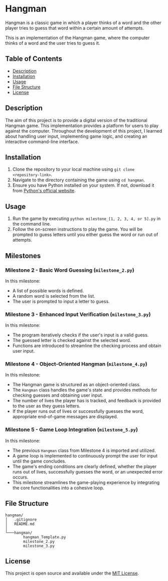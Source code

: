 # Hangman

Hangman is a classic game in which a player thinks of a word and the other player tries to guess that word within a certain amount of attempts.

This is an implementation of the Hangman game, where the computer thinks of a word and the user tries to guess it. 

## Table of Contents
- [Description](#description)
- [Installation](#installation)
- [Usage](#usage)
- [File Structure](#file-structure)
- [License](#license)

## Description

The aim of this project is to provide a digital version of the traditional Hangman game. This implementation provides a platform for users to play against the computer. Throughout the development of this project, I learned about handling user input, implementing game logic, and creating an interactive command-line interface.

## Installation

1. Clone the repository to your local machine using `git clone <repository-link>`.
2. Navigate to the directory containing the game using `cd hangman`.
3. Ensure you have Python installed on your system. If not, download it from [Python's official website](https://www.python.org/).

## Usage

1. Run the game by executing `python milestone_[1, 2, 3, 4, or 5].py` in the command line.
2. Follow the on-screen instructions to play the game. You will be prompted to guess letters until you either guess the word or run out of attempts.
## Milestones

### Milestone 2 - Basic Word Guessing (`milestone_2.py`)

In this milestone:

- A list of possible words is defined.
- A random word is selected from the list.
- The user is prompted to input a letter to guess. 

### Milestone 3 - Enhanced Input Verification (`milestone_3.py`)

In this milestone:

- The program iteratively checks if the user's input is a valid guess.
- The guessed letter is checked against the selected word.
- Functions are introduced to streamline the checking process and obtain user input.

### Milestone 4 - Object-Oriented Hangman (`milestone_4.py`)

In this milestone:

- The Hangman game is structured as an object-oriented class.
- The `Hangman` class handles the game's state and provides methods for checking guesses and obtaining user input.
- The number of lives the player has is tracked, and feedback is provided to the user as they guess letters.
- If the player runs out of lives or successfully guesses the word, appropriate end-of-game messages are displayed.

### Milestone 5 - Game Loop Integration (`milestone_5.py`)

In this milestone:

- The previous `Hangman` class from Milestone 4 is imported and utilized.
- A game loop is implemented to continuously prompt the user for input until the game concludes.
- The game's ending conditions are clearly defined, whether the player runs out of lives, successfully guesses the word, or an unexpected error occurs.
- This milestone streamlines the game-playing experience by integrating the core functionalities into a cohesive loop.

## File Structure
```
hangman/
│   .gitignore
│   README.md
│
└───hangman/
        hangman_Template.py
        milestone_2.py
        milestone_3.py
```
## License

This project is open source and available under the [MIT License](LICENSE).
